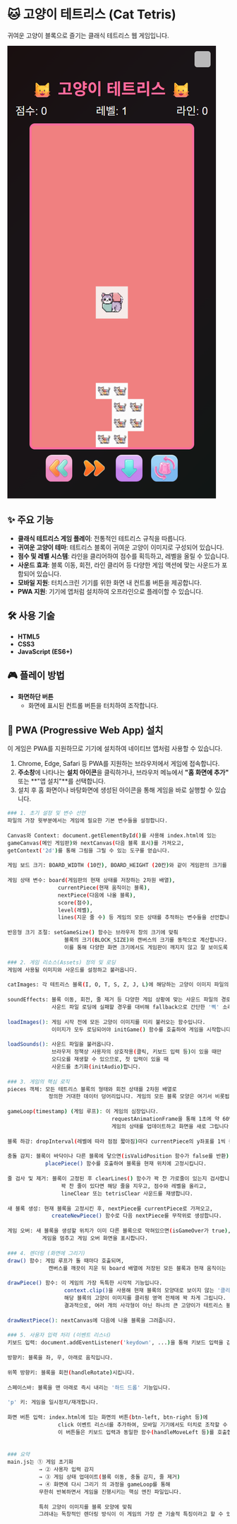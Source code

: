 # 🐱 고양이 테트리스 (Cat Tetris)

귀여운 고양이 블록으로 즐기는 클래식 테트리스 웹 게임입니다.

![고양이 테트리스 썸네일](new_images/thumbnail.png)

## ✨ 주요 기능

- **클래식 테트리스 게임 플레이**: 전통적인 테트리스 규칙을 따릅니다.
- **귀여운 고양이 테마**: 테트리스 블록이 귀여운 고양이 이미지로 구성되어 있습니다.
- **점수 및 레벨 시스템**: 라인을 클리어하여 점수를 획득하고, 레벨을 올릴 수 있습니다.
- **사운드 효과**: 블록 이동, 회전, 라인 클리어 등 다양한 게임 액션에 맞는 사운드가 포함되어 있습니다.
- **모바일 지원**: 터치스크린 기기를 위한 화면 내 컨트롤 버튼을 제공합니다.
- **PWA 지원**: 기기에 앱처럼 설치하여 오프라인으로 플레이할 수 있습니다.

## 🛠️ 사용 기술

- **HTML5**
- **CSS3**
- **JavaScript (ES6+)**

## 🎮 플레이 방법

- **화면하단 버튼**  
  - 화면에 표시된 컨트롤 버튼을 터치하여 조작합니다.

## 🚀 PWA (Progressive Web App) 설치

이 게임은 PWA를 지원하므로 기기에 설치하여 네이티브 앱처럼 사용할 수 있습니다.

1.  Chrome, Edge, Safari 등 PWA를 지원하는 브라우저에서 게임에 접속합니다.
2.  **주소창**에 나타나는 **설치 아이콘**을 클릭하거나, 
    브라우저 메뉴에서 **"홈 화면에 추가"** 또는 **"앱 설치"**를 선택합니다.
3.  설치 후 홈 화면이나 바탕화면에 생성된 아이콘을 통해 게임을 바로 실행할 수 있습니다.


```bash
### 1. 초기 설정 및 변수 선언
파일의 가장 윗부분에서는 게임에 필요한 기본 변수들을 설정합니다.

Canvas와 Context: document.getElementById()를 사용해 index.html에 있는 
gameCanvas(메인 게임판)와 nextCanvas(다음 블록 표시)를 가져오고, 
getContext('2d')를 통해 그림을 그릴 수 있는 도구를 얻습니다.

게임 보드 크기: BOARD_WIDTH (10칸), BOARD_HEIGHT (20칸)와 같이 게임판의 크기를 상수로 정의합니다.

게임 상태 변수: board(게임판의 현재 상태를 저장하는 2차원 배열), 
                currentPiece(현재 움직이는 블록), 
                nextPiece(다음에 나올 블록), 
                score(점수), 
                level(레벨), 
                lines(지운 줄 수) 등 게임의 모든 상태를 추적하는 변수들을 선언합니다.

반응형 크기 조절: setGameSize() 함수는 브라우저 창의 크기에 맞춰 
                  블록의 크기(BLOCK_SIZE)와 캔버스의 크기를 동적으로 계산합니다. 
                  이를 통해 다양한 화면 크기에서도 게임판이 깨지지 않고 잘 보이도록 합니다.

### 2. 게임 리소스(Assets) 정의 및 로딩
게임에 사용될 이미지와 사운드를 설정하고 불러옵니다.

catImages: 각 테트리스 블록(I, O, T, S, Z, J, L)에 해당하는 고양이 이미지 파일의 경로를 저장하는 객체입니다.

soundEffects: 블록 이동, 회전, 줄 제거 등 다양한 게임 상황에 맞는 사운드 파일의 경로를 저장합니다. 
              사운드 파일 로딩에 실패할 경우를 대비해 fallback으로 간단한 '삑' 소리(beep)를 내도록 설정되어 있습니다.

loadImages(): 게임 시작 전에 모든 고양이 이미지를 미리 불러오는 함수입니다. 
              이미지가 모두 로딩되어야 initGame() 함수를 호출하여 게임을 시작합니다.

loadSounds(): 사운드 파일을 불러옵니다. 
              브라우저 정책상 사용자의 상호작용(클릭, 키보드 입력 등)이 있을 때만 
              오디오를 재생할 수 있으므로, 첫 입력이 있을 때 
              사운드를 초기화(initAudio)합니다.

### 3. 게임의 핵심 로직
pieces 객체: 모든 테트리스 블록의 형태와 회전 상태를 2차원 배열로 
             정의한 거대한 데이터 덩어리입니다. 게임의 모든 블록 모양은 여기서 비롯됩니다.

gameLoop(timestamp) (게임 루프): 이 게임의 심장입니다. 
                                 requestAnimationFrame을 통해 1초에 약 60번씩 계속해서 호출되며, 
                                 게임의 상태를 업데이트하고 화면을 새로 그립니다.

블록 하강: dropInterval(레벨에 따라 점점 짧아짐)마다 currentPiece의 y좌표를 1씩 증가시켜 블록을 아래로 내립니다.

충돌 감지: 블록이 바닥이나 다른 블록에 닿으면(isValidPosition 함수가 false를 반환), 
            placePiece() 함수를 호출하여 블록을 현재 위치에 고정시킵니다.

줄 검사 및 제거: 블록이 고정된 후 clearLines() 함수가 꽉 찬 가로줄이 있는지 검사합니다. 
                 꽉 찬 줄이 있다면 해당 줄을 지우고, 점수와 레벨을 올리고, 
                 lineClear 또는 tetrisClear 사운드를 재생합니다.

새 블록 생성: 현재 블록을 고정시킨 후, nextPiece를 currentPiece로 가져오고, 
              createNewPiece() 함수로 다음 nextPiece를 무작위로 생성합니다.

게임 오버: 새 블록을 생성할 위치가 이미 다른 블록으로 막혀있으면(isGameOver가 true), 
           게임을 멈추고 게임 오버 화면을 표시합니다.

### 4. 렌더링 (화면에 그리기)
draw() 함수: 게임 루프가 돌 때마다 호출되며, 
             캔버스를 깨끗이 지운 뒤 board 배열에 저장된 모든 블록과 현재 움직이는 currentPiece를 화면에 다시 그립니다.

drawPiece() 함수: 이 게임의 가장 독특한 시각적 기능입니다.
                  context.clip()을 사용해 현재 블록의 모양대로 보이지 않는 '클리핑 영역(마스크)'을 만듭니다.
                  해당 블록의 고양이 이미지를 클리핑 영역 전체에 꽉 차게 그립니다.
                  결과적으로, 여러 개의 사각형이 아닌 하나의 큰 고양이가 테트리스 블록 모양으로 잘려진 것처럼 보이게 됩니다.

drawNextPiece(): nextCanvas에 다음에 나올 블록을 그려줍니다.

### 5. 사용자 입력 처리 (이벤트 리스너)
키보드 입력: document.addEventListener('keydown', ...)을 통해 키보드 입력을 감지합니다.

방향키: 블록을 좌, 우, 아래로 움직입니다.

위쪽 방향키: 블록을 회전(handleRotate)시킵니다.

스페이스바: 블록을 맨 아래로 즉시 내리는 '하드 드롭' 기능입니다.

'p' 키: 게임을 일시정지/재개합니다.

화면 버튼 입력: index.html에 있는 화면의 버튼(btn-left, btn-right 등)에 
                click 이벤트 리스너를 추가하여, 모바일 기기에서도 터치로 조작할 수 있게 합니다. 
                이 버튼들은 키보드 입력과 동일한 함수(handleMoveLeft 등)를 호출합니다.


### 요약
main.js는 ① 게임 초기화 
          → ② 사용자 입력 감지 
          → ③ 게임 상태 업데이트(블록 이동, 충돌 감지, 줄 제거) 
          → ④ 화면에 다시 그리기 의 과정을 gameLoop를 통해 
          무한히 반복하면서 게임을 진행시키는 핵심 엔진 파일입니다. 
          
          특히 고양이 이미지를 블록 모양에 맞춰 
          그려내는 독창적인 렌더링 방식이 이 게임의 가장 큰 기술적 특징이라고 할 수 있습니다.
```
